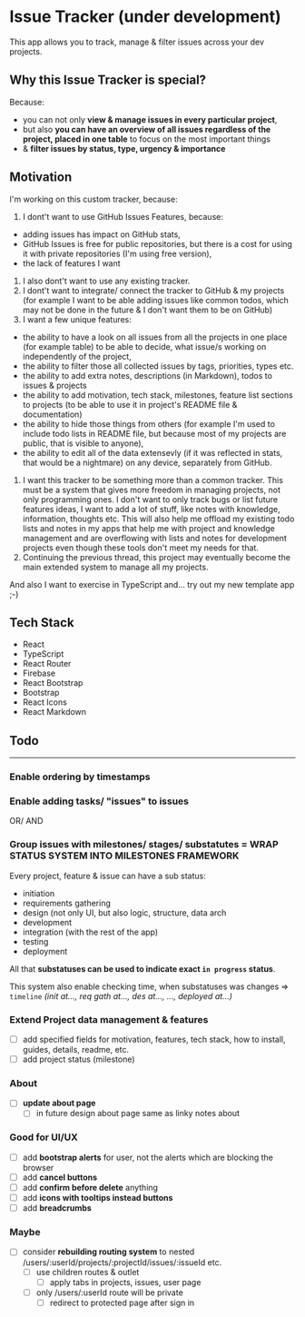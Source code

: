 # Issue Tracker (under development)

This app allows you to track, manage & filter issues across your dev projects.

## Why this Issue Tracker is special?

Because:

- you can not only **view & manage issues in every particular project**,
- but also **you can have an overview of all issues regardless of the project, placed in one table** to focus on the most important things
- & **filter issues by status, type, urgency & importance**

## Motivation

I'm working on this custom tracker, because:

1. I dont't want to use GitHub Issues Features, because:
  - adding issues has impact on GitHub stats,
  - GitHub Issues is free for public repositories, but there is a cost for using it with private repositories (I'm using free version),
  - the lack of features I want
1. I also dont't want to use any existing tracker.
1. I dont't want to integrate/ connect the tracker to GitHub & my projects (for example I want to be able adding issues like common todos, which may not be done in the future & I don't want them to be on GitHub)
1. I want a few unique features:
  - the ability to have a look on all issues from all the projects in one place (for example table) to be able to decide, what issue/s working on independently of the project,
  - the ability to filter those all collected issues by tags, priorities, types etc.
  - the ability to add extra notes, descriptions (in Markdown), todos to issues & projects
  - the ability to add motivation, tech stack, milestones, feature list sections to projects (to be able to use it in project's README file & documentation)
  - the ability to hide those things from others (for example I'm used to include todo lists in README file, but because most of my projects are public, that is visible to anyone),
  - the ability to edit all of the data extensevly (if it was reflected in stats, that would be a nightmare) on any device, separately from GitHub.
1. I want this tracker to be something more than a common tracker. This must be a system that gives more freedom in managing projects, not only programming ones. I don't want to only track bugs or list future features ideas, I want to add a lot of stuff, like notes with knowledge, information, thoughts etc. This will also help me offload my existing todo lists and notes in my apps that help me with project and knowledge management and are overflowing with lists and notes for development projects even though these tools don't meet my needs for that.
1. Continuing the previous thread, this project may eventually become the main extended system to manage all my projects.

And also I want to exercise in TypeScript and... try out my new template app ;-)

## Tech Stack

- React
- TypeScript
- React Router
- Firebase
- React Bootstrap
- Bootstrap
- React Icons
- React Markdown

## Todo

---

### Enable ordering by timestamps

### Enable adding tasks/ "issues" to issues

OR/ AND

### Group issues with milestones/ stages/ substatutes = WRAP STATUS SYSTEM INTO MILESTONES FRAMEWORK

Every project, feature & issue can have a sub status:

- initiation
- requirements gathering
- design (not only UI, but also logic, structure, data arch
- development
- integration (with the rest of the app)
- testing
- deployment

All that **substatuses can be used to indicate exact `in progress` status**.

This system also enable checking time, when substatuses was changes => `timeline` *(init at..., req gath at..., des at..., ..., deployed at...)*

### Extend Project data management & features

- [ ] add specified fields for motivation, features, tech stack, how to install, guides, details, readme, etc.
- [ ] add project status (milestone)

### About

- [ ] **update about page**
  - [ ] in future design about page same as linky notes about

### Good for UI/UX

- [ ] add **bootstrap alerts** for user, not the alerts which are blocking the browser
- [ ] add **cancel buttons**
- [ ] add **confirm before delete** anything
- [ ] add **icons with tooltips instead buttons**
- [ ] add **breadcrumbs**

### Maybe

- [ ] consider **rebuilding routing system** to nested /users/:userId/projects/:projectId/issues/:issueId etc.
  - [ ] use children routes & outlet
    - [ ] apply tabs in projects, issues, user page
  - [ ] only /users/:userId route will be private
    - [ ] redirect to protected page after sign in